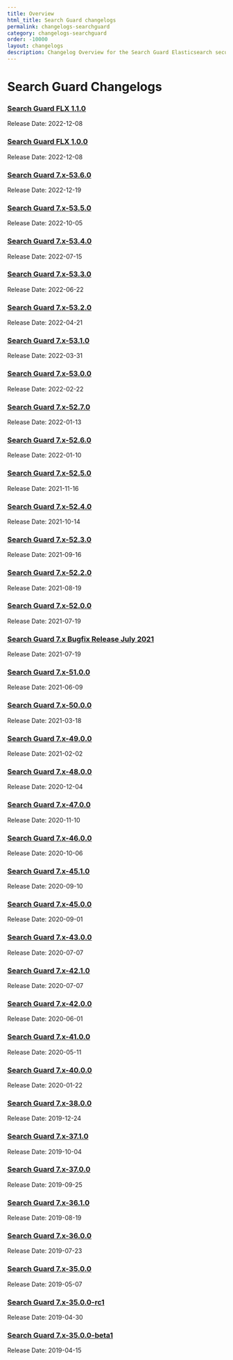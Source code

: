 ```yaml
---
title: Overview
html_title: Search Guard changelogs
permalink: changelogs-searchguard
category: changelogs-searchguard
order: -10000
layout: changelogs
description: Changelog Overview for the Search Guard Elasticsearch security plugin. Protect your data from any unauthorized access.
---
```


<!--- Copyright 2020 floragunn GmbH -->

# Search Guard Changelogs

### [Search Guard FLX 1.1.0](../_changelogs/changelog_searchguard_flx_1_1_0.md)

Release Date: 2022-12-08

### [Search Guard FLX 1.0.0](../_changelogs/changelog_searchguard_flx_1_1_0.md)

Release Date: 2022-12-08

### [Search Guard 7.x-53.6.0](../_changelogs/changelog_searchguard_7_x_53_6_0.md)

Release Date: 2022-12-19

### [Search Guard 7.x-53.5.0](../_changelogs/changelog_searchguard_7_x_53_5_0.md)

Release Date: 2022-10-05

### [Search Guard 7.x-53.4.0](../_changelogs/changelog_searchguard_7_x_53_4_0.md)

Release Date: 2022-07-15

### [Search Guard 7.x-53.3.0](../_changelogs/changelog_searchguard_7_x_53_3_0.md)

Release Date: 2022-06-22

### [Search Guard 7.x-53.2.0](../_changelogs/changelog_searchguard_7_x_53_2_0.md)

Release Date: 2022-04-21

### [Search Guard 7.x-53.1.0](../_changelogs/changelog_searchguard_7_x_53_1_0.md)

Release Date: 2022-03-31

### [Search Guard 7.x-53.0.0](../_changelogs/changelog_searchguard_7_x_53_0_0.md)

Release Date: 2022-02-22

### [Search Guard 7.x-52.7.0](../_changelogs/changelog_searchguard_7_x_52_7_0.md)

Release Date: 2022-01-13

### [Search Guard 7.x-52.6.0](../_changelogs/changelog_searchguard_7_x_52_6_0.md)

Release Date: 2022-01-10

### [Search Guard 7.x-52.5.0](../_changelogs/changelog_searchguard_7_x_52_5_0.md)

Release Date: 2021-11-16

### [Search Guard 7.x-52.4.0](../_changelogs/changelog_searchguard_7_x_52_4_0.md)

Release Date: 2021-10-14

### [Search Guard 7.x-52.3.0](../_changelogs/changelog_searchguard_7_x_52_3_0.md)

Release Date: 2021-09-16

### [Search Guard 7.x-52.2.0](../_changelogs/changelog_searchguard_7_x_52_2_0.md)

Release Date: 2021-08-19

### [Search Guard 7.x-52.0.0](../_changelogs/changelog_searchguard_7_x_52_0_0.md)

Release Date: 2021-07-19

### [Search Guard 7.x Bugfix Release July 2021](../_changelogs/changelog_searchguard_7_x_bugfix_2021_07.md)

Release Date: 2021-07-19

### [Search Guard 7.x-51.0.0](../_changelogs/changelog_searchguard_7_x_51_0_0.md)

Release Date: 2021-06-09

### [Search Guard 7.x-50.0.0](../_changelogs/changelog_searchguard_7_x_50_0_0.md)

Release Date: 2021-03-18

### [Search Guard 7.x-49.0.0](../_changelogs/changelog_searchguard_7_x_49_0_0.md)

Release Date: 2021-02-02

### [Search Guard 7.x-48.0.0](../_changelogs/changelog_searchguard_7_x_48_0_0.md)

Release Date: 2020-12-04

### [Search Guard 7.x-47.0.0](../_changelogs/changelog_searchguard_7_x_47_0_0.md)

Release Date: 2020-11-10

### [Search Guard 7.x-46.0.0](../_changelogs/changelog_searchguard_7_x_46_0_0.md)

Release Date: 2020-10-06

### [Search Guard 7.x-45.1.0](../_changelogs/changelog_searchguard_7_x_45_1_0.md)

Release Date: 2020-09-10

### [Search Guard 7.x-45.0.0](../_changelogs/changelog_searchguard_7_x_45_0_0.md)

Release Date: 2020-09-01

### [Search Guard 7.x-43.0.0](../_changelogs/changelog_searchguard_7_x_43_0_0.md)

Release Date: 2020-07-07

### [Search Guard 7.x-42.1.0](../_changelogs/changelog_searchguard_7_x_42_1_0.md)

Release Date: 2020-07-07

### [Search Guard 7.x-42.0.0](../_changelogs/changelog_searchguard_7_x_42_0_0.md)

Release Date: 2020-06-01

### [Search Guard 7.x-41.0.0](../_changelogs/changelog_searchguard_7_x_41_0_0.md)

Release Date: 2020-05-11

### [Search Guard 7.x-40.0.0](../_changelogs/changelog_searchguard_7_x_40_0_0.md)

Release Date: 2020-01-22

### [Search Guard 7.x-38.0.0](../_changelogs/changelog_searchguard_7_x_38_0_0.md)

Release Date: 2019-12-24

### [Search Guard 7.x-37.1.0](../_changelogs/changelog_searchguard_7_x_37_1_0.md)

Release Date: 2019-10-04

### [Search Guard 7.x-37.0.0](../_changelogs/changelog_searchguard_7_x_37_0_0.md)

Release Date: 2019-09-25

### [Search Guard 7.x-36.1.0](../_changelogs/changelog_searchguard_7_x_36_1_0.md)

Release Date: 2019-08-19

### [Search Guard 7.x-36.0.0](../_changelogs/changelog_searchguard_7_x_36_0_0.md)

Release Date: 2019-07-23

### [Search Guard 7.x-35.0.0](../_changelogs/changelog_searchguard_7_x_35_0_0.md)

Release Date: 2019-05-07

### [Search Guard 7.x-35.0.0-rc1](../_changelogs/changelog_searchguard_7_x_35_0_0_rc1.md)

Release Date: 2019-04-30

### [Search Guard 7.x-35.0.0-beta1](../_changelogs/changelog_searchguard_7_x_35_0_0_beta1.md)

Release Date: 2019-04-15


